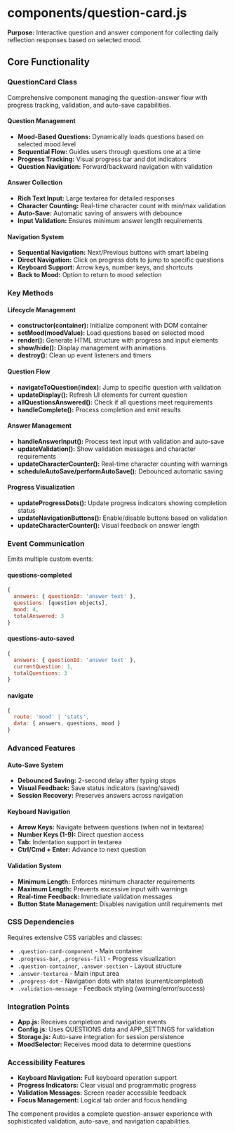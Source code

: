 # components/question-card.js

**Purpose:** Interactive question and answer component for collecting daily reflection responses based on selected mood.

## Core Functionality

### QuestionCard Class
Comprehensive component managing the question-answer flow with progress tracking, validation, and auto-save capabilities.

#### Question Management
- **Mood-Based Questions:** Dynamically loads questions based on selected mood level
- **Sequential Flow:** Guides users through questions one at a time
- **Progress Tracking:** Visual progress bar and dot indicators
- **Question Navigation:** Forward/backward navigation with validation

#### Answer Collection
- **Rich Text Input:** Large textarea for detailed responses
- **Character Counting:** Real-time character count with min/max validation
- **Auto-Save:** Automatic saving of answers with debounce
- **Input Validation:** Ensures minimum answer length requirements

#### Navigation System
- **Sequential Navigation:** Next/Previous buttons with smart labeling
- **Direct Navigation:** Click on progress dots to jump to specific questions
- **Keyboard Support:** Arrow keys, number keys, and shortcuts
- **Back to Mood:** Option to return to mood selection

### Key Methods

#### Lifecycle Management
- **constructor(container):** Initialize component with DOM container
- **setMood(moodValue):** Load questions based on selected mood
- **render():** Generate HTML structure with progress and input elements
- **show/hide():** Display management with animations
- **destroy():** Clean up event listeners and timers

#### Question Flow
- **navigateToQuestion(index):** Jump to specific question with validation
- **updateDisplay():** Refresh UI elements for current question
- **allQuestionsAnswered():** Check if all questions meet requirements
- **handleComplete():** Process completion and emit results

#### Answer Management
- **handleAnswerInput():** Process text input with validation and auto-save
- **updateValidation():** Show validation messages and character requirements
- **updateCharacterCounter():** Real-time character counting with warnings
- **scheduleAutoSave/performAutoSave():** Debounced automatic saving

#### Progress Visualization
- **updateProgressDots():** Update progress indicators showing completion status
- **updateNavigationButtons():** Enable/disable buttons based on validation
- **updateCharacterCounter():** Visual feedback on answer length

### Event Communication
Emits multiple custom events:

#### questions-completed
```javascript
{
  answers: { questionId: 'answer text' },
  questions: [question objects],
  mood: 4,
  totalAnswered: 3
}
```

#### questions-auto-saved
```javascript
{
  answers: { questionId: 'answer text' },
  currentQuestion: 1,
  totalQuestions: 3
}
```

#### navigate
```javascript
{
  route: 'mood' | 'stats',
  data: { answers, questions, mood }
}
```

### Advanced Features

#### Auto-Save System
- **Debounced Saving:** 2-second delay after typing stops
- **Visual Feedback:** Save status indicators (saving/saved)
- **Session Recovery:** Preserves answers across navigation

#### Keyboard Navigation
- **Arrow Keys:** Navigate between questions (when not in textarea)
- **Number Keys (1-9):** Direct question access
- **Tab:** Indentation support in textarea
- **Ctrl/Cmd + Enter:** Advance to next question

#### Validation System
- **Minimum Length:** Enforces minimum character requirements
- **Maximum Length:** Prevents excessive input with warnings
- **Real-time Feedback:** Immediate validation messages
- **Button State Management:** Disables navigation until requirements met

### CSS Dependencies
Requires extensive CSS variables and classes:
- `.question-card-component` - Main container
- `.progress-bar`, `.progress-fill` - Progress visualization
- `.question-container`, `.answer-section` - Layout structure
- `.answer-textarea` - Main input area
- `.progress-dot` - Navigation dots with states (current/completed)
- `.validation-message` - Feedback styling (warning/error/success)

### Integration Points
- **App.js:** Receives completion and navigation events
- **Config.js:** Uses QUESTIONS data and APP_SETTINGS for validation
- **Storage.js:** Auto-save integration for session persistence
- **MoodSelector:** Receives mood data to determine questions

### Accessibility Features
- **Keyboard Navigation:** Full keyboard operation support
- **Progress Indicators:** Clear visual and programmatic progress
- **Validation Messages:** Screen reader accessible feedback
- **Focus Management:** Logical tab order and focus handling

The component provides a complete question-answer experience with sophisticated validation, auto-save, and navigation capabilities.